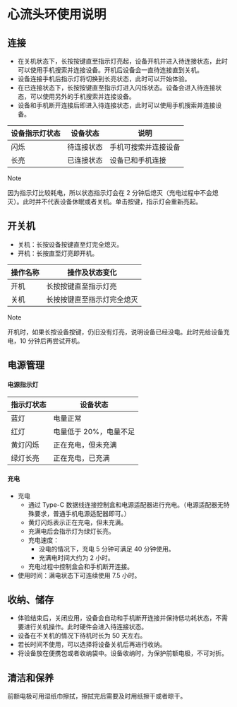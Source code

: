 # 心流头环使用说明
## 连接
* 在关机状态下，长按按键直至指示灯亮起，设备开机并进入待连接状态，此时可以使用手机搜索并连接设备。开机后设备会一直待连接直到关机。
* 设备连接手机后指示灯将切换到长亮状态，此时可以开始体验。
* 在已连接状态下，长按按键直至指示灯进入闪烁状态。设备会进入待连接状态，可以使用另外的手机搜索并连接设备。
* 设备和手机断开连接后即进入待连接状态，此时可以使用手机搜索并连接设备。

| 设备指示灯状态 | 设备状态 | 说明 |
| --- | --- | --- |
| 闪烁 | 待连接状态 | 手机可搜索并连接设备 |
| 长亮 | 已连接状态 | 设备已和手机连接 |

> [!NOTE]
> 因为指示灯比较耗电，所以状态指示灯会在 2 分钟后熄灭（充电过程中不会熄灭）。此时并不代表设备休眠或者关机。单击按键，指示灯会重新亮起。


## 开关机
* 关机：长按设备按键直至灯完全熄灭。
* 开机：长按直至灯亮即开机。


| 操作名称 | 操作及状态变化 |
| --- | --- |
| 开机 | 长按按键直至指示灯亮 |
| 关机 | 长按按键直至指示灯完全熄灭 |

> [!NOTE]
> 开机时，如果长按设备按键，仍旧没有灯亮，说明设备已经没电。此时先给设备充电，10 分钟后再尝试开机。


## 电源管理
#### 电源指示灯

| 指示灯状态 | 设备状态 |
| --- | --- |
| 蓝灯 | 电量正常 |
| 红灯 | 电量低于 20%，电量不足 |
| 黄灯闪烁 | 正在充电，但未充满 |
| 绿灯长亮 | 正在充电，已充满 |

#### 充电
* 充电
    * 通过 Type-C 数据线连接控制盒和电源适配器进行充电。（电源适配器无特殊要求，普通手机电源适配器即可。）
    * 黄灯闪烁表示正在充电，但未充满。
    * 充满电后会指示灯为绿灯长亮。
    * 充电速度：
        * 没电的情况下，充电 5 分钟可满足 40 分钟使用。
        * 充满电时间大约为 2 小时。
    * 充电过程中控制盒会和手机断开连接。
* 使用时间：满电状态下可连续使用 7.5 小时。

## 收纳、储存
* 体验结束后，关闭应用，设备会自动和手机断开连接并保持低功耗状态，不需要进行关机操作。此时硬件会进入待连接状态。
* 设备在不关机的情况下待机时长为 50 天左右。
* 若长时间不使用，可以选择将设备关机后再进行收纳。
* 将设备放在便携包或者收纳袋中。设备收纳时，为保护前额电极，不可对折。

## 清洁和保养
前额电极可用湿纸巾擦拭，擦拭完后需要及时用纸擦干或者晾干。